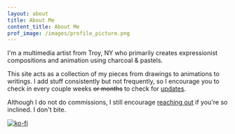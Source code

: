 ```yaml
---
layout: about
title: About Me
content_title: About Me
prof_image: /images/profile_picture.png
---
```


I'm a multimedia artist from Troy, NY who primarily creates expressionist compositions and animation using charcoal & pastels.

This site acts as a collection of my pieces from drawings to animations to writings. I add stuff consistently but not frequently, so I encourage you to check in every couple weeks ~~or months~~ to check for [updates](/library/updates.html).

Although I do not do commissions, I still encourage [reaching out](mailto:jacob@jhfreedman.com) if you're so inclined. I don't bite.

[![ko-fi](https://ko-fi.com/img/githubbutton_sm.svg)](https://ko-fi.com/Z8Z411TGUE)